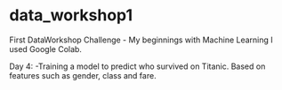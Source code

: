 # data_workshop1
First DataWorkshop Challenge - My beginnings with Machine Learning
I used Google Colab. 

Day 4:
-Training a model to predict who survived on Titanic. Based on features such as gender, class and fare. 

